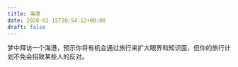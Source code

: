 ```yaml
---
title: 海港
date: 2020-02-15T20:54:12+08:00
draft: false
---
```


梦中拜访一个海港，预示你将有机会通过旅行来扩大眼界和知识面，但你的旅行计划不免会招致某些人的反对。<br>
